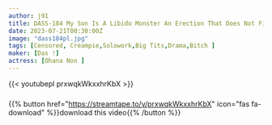 ```yaml
---
author: j91
title: DASS-184 My Son Is A Libido Monster An Erection That Does Not Fit No Matter How Many Times I Ejaculate To A Fair-Skinned Big Breasted Mama Friend. Non Kobana
date: 2023-07-21T00:30:00Z
image: "dass184pl.jpg"
tags: [Censored, Creampie,Solowork,Big Tits,Drama,Bitch	]
maker: [Das !]
actress: [Ohana Non ]
---
```



{{< youtubepl prxwqkWkxxhrKbX >}}
###

{{% button href="https://streamtape.to/v/prxwqkWkxxhrKbX" icon="fas fa-download" %}}download this video{{% /button %}}
